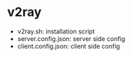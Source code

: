 # v2ray
- v2ray.sh: installation script
- server.config.json: server side config
- client.config.json: client side config
